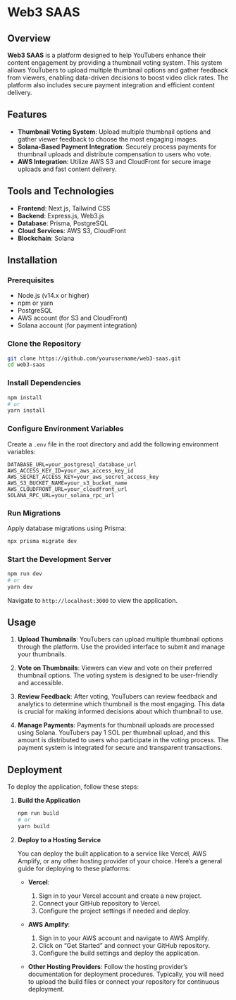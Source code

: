 # Web3 SAAS

## Overview

**Web3 SAAS** is a platform designed to help YouTubers enhance their content engagement by providing a thumbnail voting system. This system allows YouTubers to upload multiple thumbnail options and gather feedback from viewers, enabling data-driven decisions to boost video click rates. The platform also includes secure payment integration and efficient content delivery.

## Features

- **Thumbnail Voting System**: Upload multiple thumbnail options and gather viewer feedback to choose the most engaging images.
- **Solana-Based Payment Integration**: Securely process payments for thumbnail uploads and distribute compensation to users who vote.
- **AWS Integration**: Utilize AWS S3 and CloudFront for secure image uploads and fast content delivery.

## Tools and Technologies

- **Frontend**: Next.js, Tailwind CSS
- **Backend**: Express.js, Web3.js
- **Database**: Prisma, PostgreSQL
- **Cloud Services**: AWS S3, CloudFront
- **Blockchain**: Solana

## Installation

### Prerequisites

- Node.js (v14.x or higher)
- npm or yarn
- PostgreSQL
- AWS account (for S3 and CloudFront)
- Solana account (for payment integration)

### Clone the Repository

```bash
git clone https://github.com/yourusername/web3-saas.git
cd web3-saas
```

### Install Dependencies

```bash
npm install
# or
yarn install
```

### Configure Environment Variables

Create a `.env` file in the root directory and add the following environment variables:

```env
DATABASE_URL=your_postgresql_database_url
AWS_ACCESS_KEY_ID=your_aws_access_key_id
AWS_SECRET_ACCESS_KEY=your_aws_secret_access_key
AWS_S3_BUCKET_NAME=your_s3_bucket_name
AWS_CLOUDFRONT_URL=your_cloudfront_url
SOLANA_RPC_URL=your_solana_rpc_url
```

### Run Migrations

Apply database migrations using Prisma:

```bash
npx prisma migrate dev
```

### Start the Development Server

```bash
npm run dev
# or
yarn dev
```
Navigate to ``` http://localhost:3000 ``` to view the application.

## Usage

1. **Upload Thumbnails**: YouTubers can upload multiple thumbnail options through the platform. Use the provided interface to submit and manage your thumbnails.

2. **Vote on Thumbnails**: Viewers can view and vote on their preferred thumbnail options. The voting system is designed to be user-friendly and accessible.

3. **Review Feedback**: After voting, YouTubers can review feedback and analytics to determine which thumbnail is the most engaging. This data is crucial for making informed decisions about which thumbnail to use.

4. **Manage Payments**: Payments for thumbnail uploads are processed using Solana. YouTubers pay 1 SOL per thumbnail upload, and this amount is distributed to users who participate in the voting process. The payment system is integrated for secure and transparent transactions.

## Deployment

To deploy the application, follow these steps:

1. **Build the Application**

   ```bash
   npm run build
   # or
   yarn build
    ```

2. **Deploy to a Hosting Service**

   You can deploy the built application to a service like Vercel, AWS Amplify, or any other hosting provider of your choice. Here’s a general guide for deploying to these platforms:

   - **Vercel**:
     1. Sign in to your Vercel account and create a new project.
     2. Connect your GitHub repository to Vercel.
     3. Configure the project settings if needed and deploy.
   
   - **AWS Amplify**:
     1. Sign in to your AWS account and navigate to AWS Amplify.
     2. Click on “Get Started” and connect your GitHub repository.
     3. Configure the build settings and deploy the application.
   
   - **Other Hosting Providers**:
     Follow the hosting provider’s documentation for deployment procedures. Typically, you will need to upload the build files or connect your repository for continuous deployment.

     

